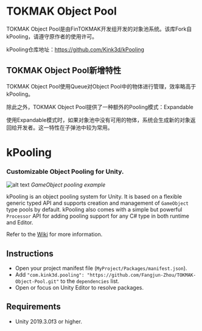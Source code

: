 # TOKMAK Object Pool

TOKMAK Object Pool是由FinTOKMAK开发组开发的对象池系统。该库Fork自kPooling，请遵守原作者的使用许可。

kPooling仓库地址：https://github.com/Kink3d/kPooling

## TOKMAK Object Pool新增特性

TOKMAK Object Pool使用Queue对Object Pool中的物体进行管理，效率略高于kPooling。

除此之外，TOKMAK Object Pool提供了一种额外的Pooling模式：Expandable

使用Expandable模式时，如果对象池中没有可用的物体，系统会生成新的对象返回给开发者。这一特性在子弹池中较为常用。

# kPooling
### Customizable Object Pooling for Unity.

![alt text](https://github.com/Kink3d/kPooling/wiki/Images/Home00.png?raw=true)
*GameObject pooling example*

kPooling is an object pooling system for Unity. It is based on a flexible generic typed API and supports creation and management of `GameObject` type pools by default. kPooling also comes with a simple but powerful `Processor` API for adding pooling support for any C# type in both runtime and Editor.

Refer to the [Wiki](https://github.com/Kink3d/kPooling/wiki/Home) for more information.

## Instructions
- Open your project manifest file (`MyProject/Packages/manifest.json`).
- Add `"com.kink3d.pooling": "https://github.com/Fangjun-Zhou/TOKMAK-Object-Pool.git"` to the `dependencies` list.
- Open or focus on Unity Editor to resolve packages.

## Requirements
- Unity 2019.3.0f3 or higher.
